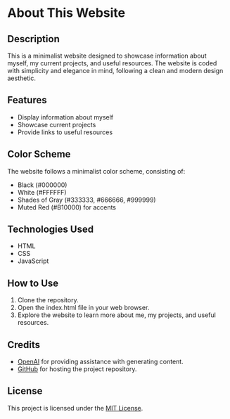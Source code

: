 # About This Website

## Description

This is a minimalist website designed to showcase information about myself, my current projects, and useful resources. The website is coded with simplicity and elegance in mind, following a clean and modern design aesthetic.

## Features

- Display information about myself
- Showcase current projects
- Provide links to useful resources

## Color Scheme

The website follows a minimalist color scheme, consisting of:

- Black (#000000)
- White (#FFFFFF)
- Shades of Gray (#333333, #666666, #999999)
- Muted Red (#B10000) for accents

## Technologies Used

- HTML
- CSS
- JavaScript

## How to Use

1. Clone the repository.
2. Open the index.html file in your web browser.
3. Explore the website to learn more about me, my projects, and useful resources.

## Credits

- [OpenAI](https://openai.com) for providing assistance with generating content.
- [GitHub](https://github.com) for hosting the project repository.

## License

This project is licensed under the [MIT License](LICENSE).

